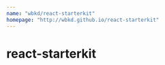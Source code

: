 ```yaml
---
name: "wbkd/react-starterkit"
homepage: "http://wbkd.github.io/react-starterkit"
---
```

# react-starterkit
